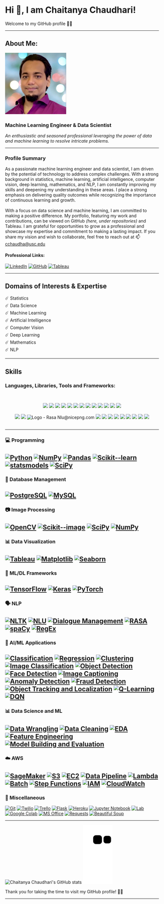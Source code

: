 # Hi 👋, I am Chaitanya Chaudhari!
Welcome to my GitHub profile 🙏🏼

---
## About Me:
<p align="left">
  <img src="https://github.com/ChaitanyaC22/ChaitanyaC22/blob/main/Images/Chaitanya_Chaudhari.jpg" width="200" height="200">
</p>

### Machine Learning Engineer & Data Scientist

*An enthusiastic and seasoned professional leveraging the power of data and machine learning to resolve intricate problems.*

---
### Profile Summary

As a passionate machine learning engineer and data scientist, I am driven by the potential of technology to address complex challenges. With a strong background in statistics, machine learning, artificial intelligence, computer vision, deep learning, mathematics, and NLP, I am constantly improving my skills and deepening my understanding in these areas. I place a strong emphasis on delivering quality outcomes while recognizing the importance of continuous learning and growth. 
<br><br>
With a focus on data science and machine learning, I am committed to making a positive difference. My portfolio, featuring my work and contributions, can be viewed on GitHub *(here, under repositories)* and Tableau. I am grateful for opportunities to grow as a professional and showcase my expertise and commitment to making a lasting impact. If you share my vision and wish to collaborate, feel free to reach out at 📫 cchaudha@usc.edu


#### Professional Links:

[![LinkedIn](https://img.shields.io/badge/-LinkedIn-0077b5?style=flat-square&logo=LinkedIn&logoColor=white)](https://www.linkedin.com/in/chaitanyac22)
[![GitHub](https://img.shields.io/badge/-GitHub-181717?style=flat-square&logo=GitHub&logoColor=white)](https://github.com/ChaitanyaC22)
[![Tableau](https://img.shields.io/badge/-Tableau-0073C2?style=flat-square&logo=Tableau&logoColor=white)](https://public.tableau.com/app/profile/chaitanyac22)


---
## Domains of Interests & Expertise
:comet: Statistics <br>
:comet: Data Science <br>
:comet: Machine Learning <br>
:comet: Artificial Intelligence <br>
:comet: Computer Vision <br>
:comet: Deep Learning <br>
:comet: Mathematics <br>
:comet: NLP

---
## Skills 


### Languages, Libraries, Tools and Frameworks:<br>
<br>
<p align="center">
  <img src="https://upload.wikimedia.org/wikipedia/commons/thumb/f/f8/Python_logo_and_wordmark.svg/486px-Python_logo_and_wordmark.svg.png" height="30">
  <img src="https://upload.wikimedia.org/wikipedia/commons/thumb/3/31/NumPy_logo_2020.svg/320px-NumPy_logo_2020.svg.png" height="30">
  <img src="https://upload.wikimedia.org/wikipedia/commons/thumb/e/ed/Pandas_logo.svg/320px-Pandas_logo.svg.png" height="30">
  <img src="https://scikit-learn.org/stable/_static/scikit-learn-logo-small.png" height="30">
  <img src="https://www.statsmodels.org/stable/_images/statsmodels-logo-v2.svg" height="30">
  <img src="https://upload.wikimedia.org/wikipedia/commons/thumb/b/b2/SCIPY_2.svg/240px-SCIPY_2.svg.png" height="30">
  <img src="https://www.postgresql.org/media/img/about/press/elephant.png" height="30">
  <img src="https://upload.wikimedia.org/wikipedia/commons/thumb/0/0a/MySQL_textlogo.svg/320px-MySQL_textlogo.svg.png" height="30">
  <img src="https://upload.wikimedia.org/wikipedia/commons/thumb/5/53/OpenCV_Logo_with_text.png/195px-OpenCV_Logo_with_text.png" height="30">
  <img src="https://upload.wikimedia.org/wikipedia/commons/0/01/Tableau_Software_Logo_Small.png" height="30">
  <img src="https://matplotlib.org/_static/logo2_compressed.svg" height="30">
  <img src="https://seaborn.pydata.org/_images/logo-mark-lightbg.svg" height="30">
  <img src="https://www.tensorflow.org/images/tf_logo_transp.png" height="30">
  <br><br>
  <img src="https://s3.amazonaws.com/keras.io/img/keras-logo-2018-large-1200.png" height="30">
  <img src="https://upload.wikimedia.org/wikipedia/commons/9/96/Pytorch_logo.png" height="30">
  <img src="https://www.nicepng.com/png/detail/400-4009326_logo-rasa-nlu.png" alt="Logo - Rasa Nlu@nicepng.com" height="30">
  <img src="https://d2908q01vomqb2.cloudfront.net/77de68daecd823babbb58edb1c8e14d7106e83bb/2018/04/24/SageMaker-300x150.jpg" height="30">
  <img src="https://upload.wikimedia.org/wikipedia/commons/thumb/9/93/Amazon_Web_Services_Logo.svg/320px-Amazon_Web_Services_Logo.svg.png" height="30">
  <img src="https://git-scm.com/images/logos/downloads/Git-Logo-2Color.png" height="30">
  <img src="https://upload.wikimedia.org/wikipedia/commons/thumb/7/7e/Twilio-logo-red.svg/512px-Twilio-logo-red.svg.png" height="30">
  <img src="https://upload.wikimedia.org/wikipedia/commons/thumb/7/7a/Trello-logo-blue.svg/320px-Trello-logo-blue.svg.png" height="30">
  <img src="https://upload.wikimedia.org/wikipedia/commons/5/5f/Microsoft_Office_logo_%282019%E2%80%93present%29.svg" height="30">
  <img src="https://upload.wikimedia.org/wikipedia/commons/thumb/3/38/Jupyter_logo.svg/207px-Jupyter_logo.svg.png" height="30">
  <img src="https://upload.wikimedia.org/wikipedia/commons/thumb/d/d0/Google_Colaboratory_SVG_Logo.svg/320px-Google_Colaboratory_SVG_Logo.svg.png" height="30">  
  <img src="https://upload.wikimedia.org/wikipedia/commons/thumb/e/ec/Heroku_logo.svg/512px-Heroku_logo.svg.png" height="30">  
  <br><br>
</p>

---
### 💻 Programming

[![Python](https://img.shields.io/badge/Python-3.9.4-blue.svg)](https://www.python.org/downloads/release/python-394/)
[![NumPy](https://img.shields.io/badge/NumPy-1.25.0-orange.svg)](https://numpy.org/)
[![Pandas](https://img.shields.io/badge/Pandas-1.3.0-green.svg)](https://pandas.pydata.org/)
[![Scikit--learn](https://img.shields.io/badge/Scikit--learn-0.24.1-red.svg)](https://scikit-learn.org/stable/)
[![statsmodels](https://img.shields.io/badge/statsmodels-0.13.0-yellow.svg)](https://www.statsmodels.org/stable/index.html)
[![SciPy](https://img.shields.io/badge/SciPy-1.7.0-orange.svg)](https://scipy.org/)
---
### 💾 Database Management

[![PostgreSQL](https://img.shields.io/badge/PostgreSQL-15.1-336791.svg)](https://www.postgresql.org/docs/15/index.html)
[![MySQL](https://img.shields.io/badge/MySQL-8.0.24-4479A1.svg)](https://dev.mysql.com/doc/refman/8.0/en/)
---
### 📷 Image Processing

[![OpenCV](https://img.shields.io/badge/OpenCV-5.5.0-brightgreen.svg)](https://opencv.org/)
[![Scikit--image](https://img.shields.io/badge/Scikit--image-0.17.3-blue.svg)](https://scikit-image.org/)
[![SciPy](https://img.shields.io/badge/SciPy-1.7.0-orange.svg)](https://scipy.org/)
[![NumPy](https://img.shields.io/badge/NumPy-1.25.0-orange.svg)](https://numpy.org/)
---
### 📊 Data Visualization

[![Tableau](https://img.shields.io/badge/Tableau-2023.0-blue.svg)](https://www.tableau.com/products/desktop/download)
[![Matplotlib](https://img.shields.io/badge/Matplotlib-4.0.0-orange.svg)](https://matplotlib.org/)
[![Seaborn](https://img.shields.io/badge/Seaborn-1.2.0-red.svg)](https://seaborn.pydata.org/)
---
### 🤖 ML/DL Frameworks

[![TensorFlow](https://img.shields.io/badge/TensorFlow-2.5.0-orange.svg)](https://www.tensorflow.org/) 
[![Keras](https://img.shields.io/badge/Keras-2.5.0-blue.svg)](https://keras.io/)
[![PyTorch](https://img.shields.io/badge/PyTorch-1.9.0-red.svg)](https://pytorch.org/)
---
### 🗣️ NLP

[![NLTK](https://img.shields.io/badge/NLTK-3.6.0-yellow.svg)](https://www.nltk.org/)
[![NLU](https://img.shields.io/badge/NLU-NLP-yellowgreen.svg)](https://github.com/nlu-tools/nlu)
[![Dialogue Management](https://img.shields.io/badge/Dialogue%20Management-NLP-yellowgreen.svg)](https://github.com/dialogue-management)
[![RASA](https://img.shields.io/badge/RASA-3.11.0-green.svg)](https://rasa.com/)
[![spaCy](https://img.shields.io/badge/spaCy-3.1.0-red.svg)](https://spacy.io/)
[![RegEx](https://img.shields.io/badge/RegEx-0.3.0-red.svg)](https://docs.python.org/3/library/re.html)
---
### 🤖 AI/ML Applications

[![Classification](https://img.shields.io/badge/Classification-AI/ML%20Application-brightgreen.svg)](https://en.wikipedia.org/wiki/Classification_in_machine_learning)
[![Regression](https://img.shields.io/badge/Regression-AI/ML%20Application-brightgreen.svg)](https://en.wikipedia.org/wiki/Regression_analysis)
[![Clustering](https://img.shields.io/badge/Clustering-AI/ML%20Application-brightgreen.svg)](https://en.wikipedia.org/wiki/Cluster_analysis)
[![Image Classification](https://img.shields.io/badge/Image%20Classification-AI/ML%20Application-brightgreen.svg)](https://en.wikipedia.org/wiki/Image_classification)
[![Object Detection](https://img.shields.io/badge/Object%20Detection-AI/ML%20Application-brightgreen.svg)](https://en.wikipedia.org/wiki/Object_detection)
[![Face Detection](https://img.shields.io/badge/Face%20Detection-AI/ML%20Application-brightgreen.svg)](https://en.wikipedia.org/wiki/Face_detection)
[![Image Captioning](https://img.shields.io/badge/Image%20Captioning-AI/ML%20Application-brightgreen.svg)](https://en.wikipedia.org/wiki/Image_captioning) 
[![Anomaly Detection](https://img.shields.io/badge/Anomaly%20Detection-AI/ML%20Application-brightgreen.svg)](https://en.wikipedia.org/wiki/Anomaly_detection) 
[![Fraud Detection](https://img.shields.io/badge/Fraud%20Detection-AI/ML%20Application-brightgreen.svg)](https://en.wikipedia.org/wiki/Fraud_detection) 
[![Object Tracking and Localization](https://img.shields.io/badge/Object%20Tracking%20and%20Localization-AI/ML%20Application-brightgreen.svg)](https://en.wikipedia.org/wiki/Object_tracking) 
[![Q-Learning](https://img.shields.io/badge/Q--Learning-AI/ML%20Application-brightgreen.svg)](https://en.wikipedia.org/wiki/Q-learning) 
[![DQN](https://img.shields.io/badge/DQN-AI/ML%20Application-brightgreen.svg)](https://en.wikipedia.org/wiki/Deep_Q-network)
---
### 📊 Data Science and ML

[![Data Wrangling](https://img.shields.io/badge/Data%20Wrangling-DS%20&%20ML-red.svg)](https://en.wikipedia.org/wiki/Data_wrangling)
[![Data Cleaning](https://img.shields.io/badge/Data%20Cleaning-DS%20&%20ML-red.svg)](https://en.wikipedia.org/wiki/Data_cleaning)
[![EDA](https://img.shields.io/badge/Exploratory%20Data%20Analysis-DS%20&%20ML-red.svg)](https://en.wikipedia.org/wiki/Exploratory_data_analysis)
[![Feature Engineering](https://img.shields.io/badge/Feature%20Engineering-DS%20&%20ML-red.svg)](https://en.wikipedia.org/wiki/Feature_engineering)
[![Model Building and Evaluation](https://img.shields.io/badge/Model%20Building%20and%20Evaluation-DS%20&%20ML-red.svg)](https://en.wikipedia.org/wiki/Model_selection)
---
### :cloud: AWS

[![SageMaker](https://img.shields.io/badge/AWS-SageMaker-red.svg)](https://aws.amazon.com/sagemaker/)
[![S3](https://img.shields.io/badge/AWS-S3-red.svg)](https://aws.amazon.com/s3/)
[![EC2](https://img.shields.io/badge/AWS-EC2-red.svg)](https://aws.amazon.com/ec2/)
[![Data Pipeline](https://img.shields.io/badge/AWS-Data%20Pipeline-red.svg)](https://aws.amazon.com/datapipeline/)
[![Lambda](https://img.shields.io/badge/AWS-Lambda-red.svg)](https://aws.amazon.com/lambda/)
[![Batch](https://img.shields.io/badge/AWS-Batch-red.svg)](https://aws.amazon.com/batch/)
[![Step Functions](https://img.shields.io/badge/AWS-Step%20Functions-red.svg)](https://aws.amazon.com/step-functions/)
[![IAM](https://img.shields.io/badge/AWS-IAM-red.svg)](https://aws.amazon.com/iam/)
[![CloudWatch](https://img.shields.io/badge/AWS-CloudWatch-red.svg)](https://aws.amazon.com/cloudwatch/)
---
### 📜 Miscellaneous

[![Git](https://img.shields.io/badge/Git-v2.31.0-blue.svg)](https://git-scm.com/)
[![Twilio](https://img.shields.io/badge/Twilio-Programmable_Communication-yellow.svg)](https://www.twilio.com/)
[![Trello](https://img.shields.io/badge/Trello-Project_Management-green.svg)](https://trello.com/)
[![Flask](https://img.shields.io/badge/Flask-Web_Framework-lightgrey.svg)](https://flask.palletsprojects.com/en/2.1.x/)
[![Heroku](https://img.shields.io/badge/Heroku-Cloud_Application_Platform-purple.svg)](https://www.heroku.com/)
[![Jupyter Notebook](https://img.shields.io/badge/Jupyter_Notebook-Interactive_Computing-orange.svg)](https://jupyter.org/)
[![Lab](https://img.shields.io/badge/Lab-Jupyter_Lab-lightblue.svg)](https://jupyterlab.readthedocs.io/en/stable/)
[![Google Colab](https://img.shields.io/badge/Google_Colab-Collaborative_Computing-yellow.svg)](https://colab.research.google.com/)
[![MS Office](https://img.shields.io/badge/MS_Office-Productivity_Suite-blue.svg)](https://products.office.com/en-us/office-suite)
[![Requests](https://img.shields.io/badge/Requests-HTTP_Library-green.svg)](https://docs.python-requests.org/en/2.25.1/)
[![Beautiful Soup](https://img.shields.io/badge/Beautiful_Soup-Web_Scraping-red.svg)](https://www.crummy.com/software/BeautifulSoup/bs4/doc/)

---
![Chaitanya Chaudhari's GitHub stats](https://github-readme-stats.vercel.app/api?username=ChaitanyaC22&show_icons=true&theme=midnight-purple)
![Snake animation](https://github.com/ChaitanyaC22/ChaitanyaC22/blob/output/github-contribution-grid-snake.svg)

Thank you for taking the time to visit my GitHub profile! 🙏🏼

---


<!--
**ChaitanyaC22/ChaitanyaC22** is a ✨ _special_ ✨ repository because its `README.md` (this file) appears on your GitHub profile.

Here are some ideas to get you started:

- 🔭 I’m currently working on ...
- 🌱 I’m currently learning ...
- 👯 I’m looking to collaborate on ...
- 🤔 I’m looking for help with ...
- 💬 Ask me about ...
- 📫 How to reach me: ...
- 😄 Pronouns: ...
- ⚡ Fun fact: ...
-->
